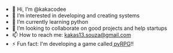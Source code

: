 - 👋 Hi, I’m @kakacodee
- 👀 I’m interested in developing and creating systems
- 🌱 I’m currently learning python
- 💞️ I’m looking to collaborate on good projects and help startups
- 📫 How to reach me: kakas13.souza@gmail.com
- ⚡ Fun fact: I'm developing a game called<a href="https://github.com/kakacodee/Jogo.git"> pyRPG</a>!!


<!---
kakacodee/kakacodee is a ✨ special ✨ repository because its `README.md` (this file) appears on your GitHub profile.
You can click the Preview link to take a look at your changes.
--->
